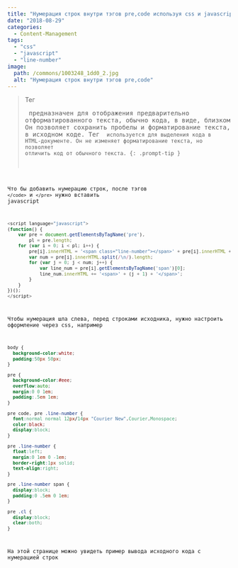 ```yaml
---
title: "Нумерация строк внутри тэгов pre,code используя css и javascript"
date: "2018-08-29"
categories: 
  - Content-Management
tags: 
  - "css"
  - "javascript"
  - "line-number"
image:
  path: /commons/1003248_1dd0_2.jpg
  alt: "Нумерация строк внутри тэгов pre,code"
---
```


> Тег <pre> предназначен для отображения предварительно отформатированного текста, обычно кода, в виде, близком к оригинальному. Он позволяет сохранить пробелы и форматирование текста, как было указано в исходном коде.
> Тег <code> используется для выделения кода в HTML-документе. Он не изменяет форматирование текста, но позволяет отличить код от обычного текста.
{: .prompt-tip }

Что бы добавить нумерацию строк, после тэгов `</code>` и `</pre>` нужно вставить javascript

```javascript
<script language="javascript">
(function() {
    var pre = document.getElementsByTagName('pre'),
        pl = pre.length;
    for (var i = 0; i < pl; i++) {
        pre[i].innerHTML = '<span class="line-number"></span>' + pre[i].innerHTML + '<span class="cl"></span>';
        var num = pre[i].innerHTML.split(/\n/).length;
        for (var j = 0; j < num; j++) {
            var line_num = pre[i].getElementsByTagName('span')[0];
            line_num.innerHTML += '<span>' + (j + 1) + '</span>';
        }
    }
})();
</script>
```

Чтобы нумерация шла слева, перед строками исходника, нужно настроить оформление через css, например

```css
body {
  background-color:white;
  padding:50px 50px;
}

pre {
  background-color:#eee;
  overflow:auto;
  margin:0 0 1em;
  padding:.5em 1em;
}

pre code, pre .line-number {
  font:normal normal 12px/14px "Courier New",Courier,Monospace;
  color:black;
  display:block;
}

pre .line-number {
  float:left;
  margin:0 1em 0 -1em;
  border-right:1px solid;
  text-align:right;
}

pre .line-number span {
  display:block;
  padding:0 .5em 0 1em;
}

pre .cl {
  display:block;
  clear:both;
}
```

На этой странице можно увидеть пример вывода исходного кода с нумерацией строк
